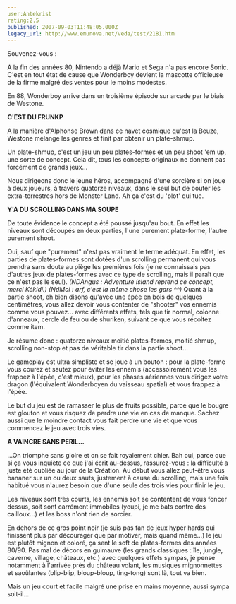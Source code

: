 ```yaml
---
user:Antekrist
rating:2.5
published: 2007-09-03T11:48:05.000Z
legacy_url: http://www.emunova.net/veda/test/2181.htm
---
```

Souvenez-vous :  

A la fin des années 80, Nintendo a déjà Mario et Sega n'a pas encore Sonic. C'est en tout état de cause que Wonderboy devient la mascotte officieuse de la firme malgré des ventes pour le moins modestes.  

En 88, Wonderboy arrive dans un troisième épisode sur arcade par le biais de Westone.  

  

**C'EST DU FRUNKP**  

A la manière d'Alphonse Brown dans ce navet cosmique qu'est la Beuze, Westone mélange les genres et finit par obtenir un plate-shmup.  

Un plate-shmup, c'est un jeu un peu plates-formes et un peu shoot 'em up, une sorte de concept. Cela dit, tous les concepts originaux ne donnent pas forcément de grands jeux...  

Nous dirigeons donc le jeune héros, accompagné d'une sorcière si on joue à deux joueurs, à travers quatorze niveaux, dans le seul but de bouter les extra-terrestres hors de Monster Land. Ah ça c'est du 'plot' qui tue.  

  

**Y'A DU SCROLLING DANS MA SOUPE**  

De toute évidence le concept a été poussé jusqu'au bout. En effet les niveaux sont découpés en deux parties, l'une purement plate-forme, l'autre purement shoot.  

Oui, sauf que "purement" n'est pas vraiment le terme adéquat. En effet, les parties de plates-formes sont dotées d'un scrolling permanent qui vous prendra sans doute au piège les premières fois (je ne connaissais pas d'autres jeux de plates-formes avec ce type de scrolling, mais il paraît que ce n'est pas le seul). _(NDAngus : Adventure Island reprend ce concept, merci Kékidi.) (NdMoi : arf, c'est la même chose les gars ^^)_ Quant à la partie shoot, eh bien disons qu'avec une épée en bois de quelques centimètres, vous allez devoir vous contenter de "shooter" vos ennemis comme vous pouvez... avec différents effets, tels que tir normal, colonne d'anneaux, cercle de feu ou de shuriken, suivant ce que vous récoltez comme item.  

  

Je résume donc : quatorze niveaux moitié plates-formes, moitié shmup, scrolling non-stop et pas de véritable tir dans la partie shoot...  

Le gameplay est ultra simpliste et se joue à un bouton : pour la plate-forme vous courez et sautez pour éviter les ennemis (accessoirement vous les frappez à l'épée, c'est mieux), pour les phases aériennes vous dirigez votre dragon (l'équivalent Wonderboyen du vaisseau spatial) et vous frappez à l'épée.  

Le but du jeu est de ramasser le plus de fruits possible, parce que le bougre est glouton et vous risquez de perdre une vie en cas de manque. Sachez aussi que le moindre contact vous fait perdre une vie et que vous commencez le jeu avec trois vies.  

  

**A VAINCRE SANS PERIL...**  

...On triomphe sans gloire et on se fait royalement chier. Bah oui, parce que si ça vous inquiète ce que j'ai écrit au-dessus, rassurez-vous : la difficulté a juste été oubliée au jour de la Création. Au début vous allez peut-être vous bananer sur un ou deux sauts, justement à cause du scrolling, mais une fois habitué vous n'aurez besoin que d'une seule des trois vies pour finir le jeu.  

Les niveaux sont très courts, les ennemis soit se contentent de vous foncer dessus, soit sont carrément immobiles (youpi, je me bats contre des cailloux...) et les boss n'ont rien de sorcier.  

En dehors de ce gros point noir (je suis pas fan de jeux hyper hards qui finissent plus par décourager que par motiver, mais quand même...) le jeu est plutôt mignon et coloré, ça sent le soft de plates-formes des années 80/90\. Pas mal de décors en guimauve (les grands classiques : île, jungle, caverne, village, châteaux, etc.) avec quelques effets sympas, je pense notamment à l'arrivée près du château volant, les musiques mignonnettes et saoûlantes (blip-blip, bloup-bloup, ting-tong) sont là, tout va bien.  

Mais un jeu court et facile malgré une prise en mains moyenne, aussi sympa soit-il...